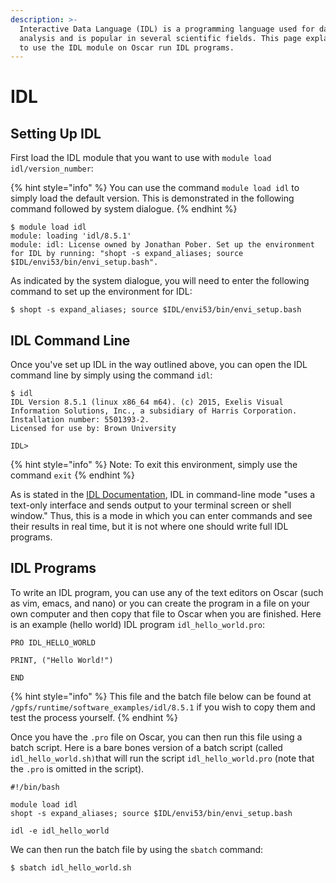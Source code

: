 ```yaml
---
description: >-
  Interactive Data Language (IDL) is a programming language used for data
  analysis and is popular in several scientific fields. This page explains how
  to use the IDL module on Oscar run IDL programs.
---
```


# IDL

## Setting Up IDL

First load the IDL module that you want to use with `module load idl/version_number`:

{% hint style="info" %}
You can use the command `module load idl` to simply load the default version. This is demonstrated in the following command followed by system dialogue.
{% endhint %}

```
$ module load idl
module: loading 'idl/8.5.1'
module: idl: License owned by Jonathan Pober. Set up the environment for IDL by running: "shopt -s expand_aliases; source $IDL/envi53/bin/envi_setup.bash".
```

As indicated by the system dialogue, you will need to enter the following command to set up the environment for IDL:

```
$ shopt -s expand_aliases; source $IDL/envi53/bin/envi_setup.bash
```

## IDL Command Line

Once you've set up IDL in the way outlined above, you can open the IDL command line by simply using the command `idl`:

```
$ idl
IDL Version 8.5.1 (linux x86_64 m64). (c) 2015, Exelis Visual Information Solutions, Inc., a subsidiary of Harris Corporation.
Installation number: 5501393-2.
Licensed for use by: Brown University

IDL>
```

{% hint style="info" %}
Note: To exit this environment, simply use the command `exit`
{% endhint %}

As is stated in the [IDL Documentation](https://www.l3harrisgeospatial.com/docs/using\_idl\_home.html), IDL in command-line mode "uses a text-only interface and sends output to your terminal screen or shell window." Thus, this is a mode in which you can enter commands and see their results in real time, but it is not where one should write full IDL programs.

## IDL Programs

To write an IDL program, you can use any of the text editors on Oscar (such as vim, emacs, and nano) or you can create the program in a file on your own computer and then copy that file to Oscar when you are finished. Here is an example (hello world) IDL program `idl_hello_world.pro`:

```
PRO IDL_HELLO_WORLD

PRINT, ("Hello World!")

END
```

{% hint style="info" %}
This file and the batch file below can be found at `/gpfs/runtime/software_examples/idl/8.5.1` if you wish to copy them and test the process yourself.
{% endhint %}

Once you have the `.pro` file on Oscar, you can then run this file using a batch script. Here is a bare bones version of a batch script (called `idl_hello_world.sh)`that will run the script `idl_hello_world.pro` (note that the `.pro` is omitted in the script).

```
#!/bin/bash

module load idl
shopt -s expand_aliases; source $IDL/envi53/bin/envi_setup.bash

idl -e idl_hello_world
```

We can then run the batch file by using the `sbatch` command:

```
$ sbatch idl_hello_world.sh
```
